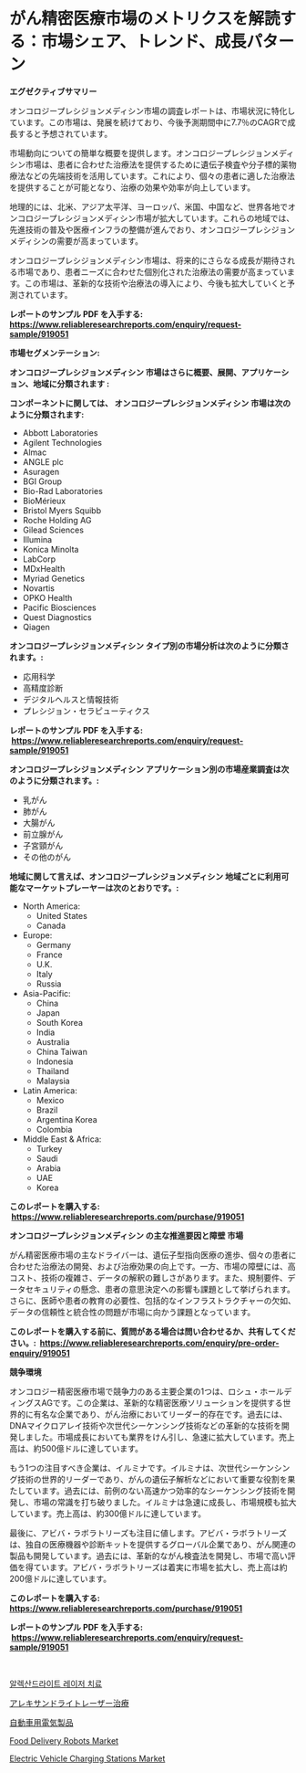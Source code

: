 <p><h1>がん精密医療市場のメトリクスを解読する：市場シェア、トレンド、成長パターン</h1></p><p><strong>エグゼクティブサマリー</strong></p>
<p><p>オンコロジープレシジョンメディシン市場の調査レポートは、市場状況に特化しています。この市場は、発展を続けており、今後予測期間中に7.7％のCAGRで成長すると予想されています。</p><p>市場動向についての簡単な概要を提供します。オンコロジープレシジョンメディシン市場は、患者に合わせた治療法を提供するために遺伝子検査や分子標的薬物療法などの先端技術を活用しています。これにより、個々の患者に適した治療法を提供することが可能となり、治療の効果や効率が向上しています。</p><p>地理的には、北米、アジア太平洋、ヨーロッパ、米国、中国など、世界各地でオンコロジープレシジョンメディシン市場が拡大しています。これらの地域では、先進技術の普及や医療インフラの整備が進んでおり、オンコロジープレシジョンメディシンの需要が高まっています。</p><p>オンコロジープレシジョンメディシン市場は、将来的にさらなる成長が期待される市場であり、患者ニーズに合わせた個別化された治療法の需要が高まっています。この市場は、革新的な技術や治療法の導入により、今後も拡大していくと予測されています。</p></p>
<p><strong>レポートのサンプル PDF を入手する: <a href="https://www.reliableresearchreports.com/enquiry/request-sample/919051">https://www.reliableresearchreports.com/enquiry/request-sample/919051</a></strong></p>
<p><strong>市場セグメンテーション:</strong></p>
<p><strong> オンコロジープレシジョンメディシン 市場はさらに概要、展開、アプリケーション、地域に分類されます :</strong></p>
<p><strong>コンポーネントに関しては、 オンコロジープレシジョンメディシン 市場は次のように分類されます: &nbsp;</strong></p>
<p><ul><li>Abbott Laboratories</li><li>Agilent Technologies</li><li>Almac</li><li>ANGLE plc</li><li>Asuragen</li><li>BGI Group</li><li>Bio-Rad Laboratories</li><li>BioMérieux</li><li>Bristol Myers Squibb</li><li>Roche Holding AG</li><li>Gilead Sciences</li><li>Illumina</li><li>Konica Minolta</li><li>LabCorp</li><li>MDxHealth</li><li>Myriad Genetics</li><li>Novartis</li><li>OPKO Health</li><li>Pacific Biosciences</li><li>Quest Diagnostics</li><li>Qiagen</li></ul></p>
<p><strong> オンコロジープレシジョンメディシン タイプ別の市場分析は次のように分類されます。:</strong></p>
<p><ul><li>応用科学</li><li>高精度診断</li><li>デジタルヘルスと情報技術</li><li>プレシジョン・セラピューティクス</li></ul></p>
<p><strong>レポートのサンプル PDF を入手する: &nbsp;<a href="https://www.reliableresearchreports.com/enquiry/request-sample/919051">https://www.reliableresearchreports.com/enquiry/request-sample/919051</a></strong></p>
<p><strong> オンコロジープレシジョンメディシン アプリケーション別の市場産業調査は次のように分類されます。:</strong></p>
<p><ul><li>乳がん</li><li>肺がん</li><li>大腸がん</li><li>前立腺がん</li><li>子宮頸がん</li><li>その他のがん</li></ul></p>
<p><strong>地域に関して言えば、オンコロジープレシジョンメディシン 地域ごとに利用可能なマーケットプレーヤーは次のとおりです。:</strong></p>
<p><ul>
    <li>
        North America:
        <ul>
            <li>United States</li>
            <li>Canada</li>
        </ul>
    </li>
    <li>
        Europe:
        <ul>
            <li>Germany</li>
            <li>France</li>
            <li>U.K.</li>
            <li>Italy</li>
            <li>Russia</li>
        </ul>
    </li>
    <li>
        Asia-Pacific:
        <ul>
            <li>China</li>
            <li>Japan</li>
            <li>South Korea</li>
            <li>India</li>
            <li>Australia</li>
            <li>China Taiwan</li>
            <li>Indonesia</li>
            <li>Thailand</li>
            <li>Malaysia</li>
        </ul>
    </li>
    <li>
        Latin America:
        <ul>
            <li>Mexico</li>
            <li>Brazil</li>
            <li>Argentina Korea</li>
            <li>Colombia</li>
        </ul>
    </li>
    <li>
        Middle East & Africa:
        <ul>
            <li>Turkey</li>
            <li>Saudi</li>
            <li>Arabia</li>
            <li>UAE</li>
            <li>Korea</li>
        </ul>
    </li>
    </ul></p>
<p><strong>このレポートを購入する: &nbsp;<a href="https://www.reliableresearchreports.com/purchase/919051">https://www.reliableresearchreports.com/purchase/919051</a></strong></p>
<p><strong>オンコロジープレシジョンメディシン の主な推進要因と障壁 市場</strong></p>
<p><p>がん精密医療市場の主なドライバーは、遺伝子型指向医療の進歩、個々の患者に合わせた治療法の開発、および治療効果の向上です。一方、市場の障壁には、高コスト、技術の複雑さ、データの解釈の難しさがあります。また、規制要件、データセキュリティの懸念、患者の意思決定への影響も課題として挙げられます。さらに、医師や患者の教育の必要性、包括的なインフラストラクチャーの欠如、データの信頼性と統合性の問題が市場に向かう課題となっています。</p></p>
<p><strong>このレポートを購入する前に、質問がある場合は問い合わせるか、共有してください。:&nbsp; <a href="https://www.reliableresearchreports.com/enquiry/pre-order-enquiry/919051">https://www.reliableresearchreports.com/enquiry/pre-order-enquiry/919051</a></strong></p>
<p><strong>競争環境</strong></p>
<p><p>オンコロジー精密医療市場で競争力のある主要企業の1つは、ロシュ・ホールディングスAGです。この企業は、革新的な精密医療ソリューションを提供する世界的に有名な企業であり、がん治療においてリーダー的存在です。過去には、DNAマイクロアレイ技術や次世代シーケンシング技術などの革新的な技術を開発しました。市場成長においても業界をけん引し、急速に拡大しています。売上高は、約500億ドルに達しています。</p><p>もう1つの注目すべき企業は、イルミナです。イルミナは、次世代シーケンシング技術の世界的リーダーであり、がんの遺伝子解析などにおいて重要な役割を果たしています。過去には、前例のない高速かつ効率的なシーケンシング技術を開発し、市場の常識を打ち破りました。イルミナは急速に成長し、市場規模も拡大しています。売上高は、約300億ドルに達しています。</p><p>最後に、アビバ・ラボラトリーズも注目に値します。アビバ・ラボラトリーズは、独自の医療機器や診断キットを提供するグローバル企業であり、がん関連の製品も開発しています。過去には、革新的ながん検査法を開発し、市場で高い評価を得ています。アビバ・ラボラトリーズは着実に市場を拡大し、売上高は約200億ドルに達しています。</p></p>
<p><strong>このレポートを購入する: &nbsp; <a href="https://www.reliableresearchreports.com/purchase/919051">https://www.reliableresearchreports.com/purchase/919051</a></strong></p>
<p><strong>レポートのサンプル PDF を入手する: &nbsp;<a href="https://www.reliableresearchreports.com/enquiry/request-sample/919051">https://www.reliableresearchreports.com/enquiry/request-sample/919051</a></strong><strong></strong></p>
<p>&nbsp;</p>
<p><p><a href="https://github.com/laholand/Market-Research-Report-List-2/blob/main/9472281182745.md">알렉산드라이트 레이저 치료</a></p><p><a href="https://github.com/lababdou/Market-Research-Report-List-2/blob/main/6920854182750.md">アレキサンドライトレーザー治療</a></p><p><a href="https://github.com/mohamedbakry57/Market-Research-Report-List-2/blob/main/5151299182749.md">自動車用電気製品</a></p><p><a href="https://issuu.com/reportprime-2/docs/food-delivery-robots-market-size-2030.pptx">Food Delivery Robots Market</a></p><p><a href="https://github.com/Paul14Anderson63/Market-Research-Report-List-3/blob/main/electric-vehicle-charging-stations-market.md">Electric Vehicle Charging Stations Market</a></p></p>